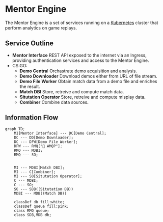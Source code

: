 # Mentor Engine

The Mentor Engine is a set of services running on a [Kubernetes][K8] cluster that perform analytics on game replays.

## Service Outline

- **Mentor Interface**
    REST API exposed to the internet via an Ingress, providing authentication services and access to the Mentor Engine.
- CS:GO:
    - **Demo Central**
        Orchastrate demo acquisition and analysis.
    - **Demo Downloader**
        Download demos either from URL of file stream.
    - **Demo File Worker**
        Obtain match data from a demo file and enriches the result.
    - **Match DBI**
        Store, retreive and compute match data.
    - **Situtation Operator**
        Store, retreive and compute misplay data.
    - **Combiner**
        Combine data sources.


## Information Flow

```mermaid
graph TD;
    MI[Mentor Interface] --- DC[Demo Central];
    DC --- DD[Demo Downloader];
    DC --- DFW[Demo File Worker];
    DFW --- RMQ["🐰 AMQP"];
    RMQ --- MDBI;
    RMQ --- SO;
    

    MI --- MDBI[Match DBI];
    MI --- C[Combiner];
    MI --- SO[Situtation Operator];
    C --- MDBI;
    C --- SO;
    SO --- SDB((Situtation DB))
    MDBI --- MDB((Match DB))

    classDef db fill:white;
    classDef queue fill:pink;
    class RMQ queue;
    class SDB,MDB db;
```

[K8]: https://kubernetes.io/
